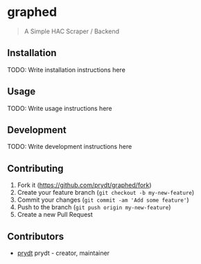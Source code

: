 # graphed
> A Simple HAC Scraper / Backend

## Installation

TODO: Write installation instructions here

## Usage

TODO: Write usage instructions here

## Development

TODO: Write development instructions here

## Contributing

1. Fork it (<https://github.com/prydt/graphed/fork>)
2. Create your feature branch (`git checkout -b my-new-feature`)
3. Commit your changes (`git commit -am 'Add some feature'`)
4. Push to the branch (`git push origin my-new-feature`)
5. Create a new Pull Request

## Contributors

- [prydt](https://github.com/prydt) prydt - creator, maintainer
